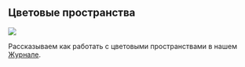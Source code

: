 ## Цветовые пространства

![](/img/LSK_13/cvet-tilda2.jpg#rounded)

Рассказываем как работать с цветовыми пространствами в нашем [Журнале](https://softculture.cc/blog/entries/articles/color-modes).
